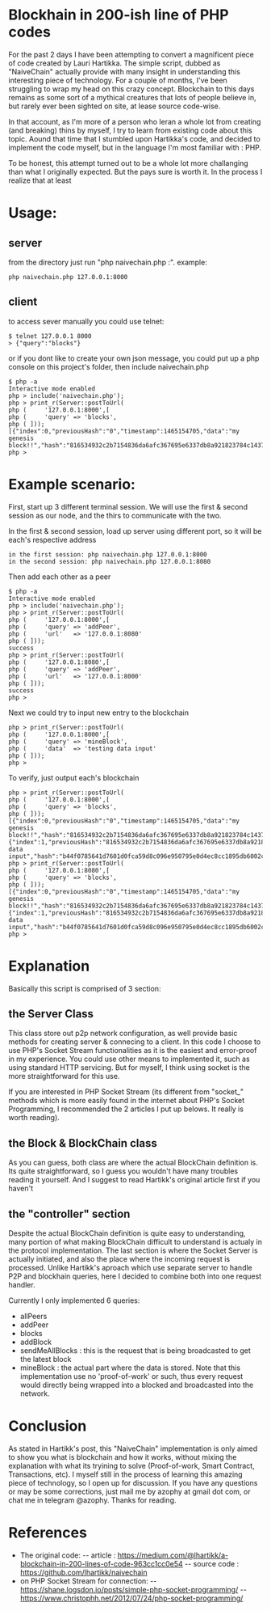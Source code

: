 Blockhain in 200-ish line of PHP codes
=====================================

For the past 2 days I have been attempting to convert a magnificent piece of code created by Lauri Hartikka. The simple script, dubbed as "NaiveChain" actually provide with many insight in understanding this interesting piece of technology. For a couple of months, I've been struggling to wrap my head on this crazy concept. Blockchain to this days remains as some sort of a mythical creatures that lots of people believe in, but rarely ever been sighted on site, at lease source code-wise.

In that account, as I'm more of a person who leran a whole lot from creating (and breaking) thins by myself, I try to learn from existing code about this topic. Aound that time that I stumbled upon Hartikka's code, and decided to implement the code myself, but in the language I'm most familiar with : PHP.

To be honest, this attempt turned out to be a whole lot more challanging than what I originally expected. But the pays sure is worth it. In the process I realize that at least 

# Usage:
## server
from the directory just run "php naivechain.php <IP-address>:<post>". example: 

	php naivechain.php 127.0.0.1:8000

## client
to access sever manually you could use telnet:
	
	$ telnet 127.0.0.1 8000
	> {"query":"blocks"}

or if you dont like to create your own json message, you could put up a php console on this project's folder, then include naivechain.php

    $ php -a
    Interactive mode enabled
    php > include('naivechain.php');
    php > print_r(Server::postToUrl(
    php (     '127.0.0.1:8000',[
    php (     'query' => 'blocks',
    php ( ]));
    [{"index":0,"previousHash":"0","timestamp":1465154705,"data":"my genesis block!!","hash":"816534932c2b7154836da6afc367695e6337db8a921823784c14378abed4f7d7"}]
    php > 

# Example scenario:
First, start up 3 different terminal session. We will use the first & second session as our node, and the thirs to communicate with the two.

In the first & second session, load up server using different port, so it will be each's respective address

    in the first session: php naivechain.php 127.0.0.1:8000
    in the second session: php naivechain.php 127.0.0.1:8080

Then add each other as a peer
    
    $ php -a
    Interactive mode enabled
    php > include('naivechain.php');
    php > print_r(Server::postToUrl(
    php (     '127.0.0.1:8000',[
    php (     'query' => 'addPeer',
    php (     'url'   => '127.0.0.1:8080'
    php ( ]));
    success
    php > print_r(Server::postToUrl(
    php (     '127.0.0.1:8080',[
    php (     'query' => 'addPeer',
    php (     'url'   => '127.0.0.1:8000'
    php ( ]));
    success
    php > 

Next we could try to input new entry to the blockchain

    php > print_r(Server::postToUrl(
    php (     '127.0.0.1:8000',[
    php (     'query' => 'mineBlock',
    php (     'data'  => 'testing data input'
    php ( ]));
    php > 

To verify, just output each's blockchain

    php > print_r(Server::postToUrl(
    php (     '127.0.0.1:8000',[
    php (     'query' => 'blocks',
    php ( ]));
    [{"index":0,"previousHash":"0","timestamp":1465154705,"data":"my genesis block!!","hash":"816534932c2b7154836da6afc367695e6337db8a921823784c14378abed4f7d7"},{"index":1,"previousHash":"816534932c2b7154836da6afc367695e6337db8a921823784c14378abed4f7d7","timestamp":1498725.646,"data":"testing data input","hash":"b44f0785641d7601d0fca59d8c096e950795e0d4ec8cc1895db6002cffbd9b56"}]
    php > print_r(Server::postToUrl(
    php (     '127.0.0.1:8080',[
    php (     'query' => 'blocks',
    php ( ]));
    [{"index":0,"previousHash":"0","timestamp":1465154705,"data":"my genesis block!!","hash":"816534932c2b7154836da6afc367695e6337db8a921823784c14378abed4f7d7"},{"index":1,"previousHash":"816534932c2b7154836da6afc367695e6337db8a921823784c14378abed4f7d7","timestamp":1498725.646,"data":"testing data input","hash":"b44f0785641d7601d0fca59d8c096e950795e0d4ec8cc1895db6002cffbd9b56"}]
    php > 

# Explanation
Basically this script is comprised of 3 section:

## the Server Class
This class store out p2p network configuration, as well provide basic methods for creating server & connecing to a client. In this code I choose to use PHP's Socket Stream functionalities as it is the easiest and error-proof in my experience. You could use other means to implemented it, such as using standard HTTP servicing. But for myself, I think using socket is the more straightforward for this use.

If you are interested in PHP Socket Stream (its different from "socket_" methods which is more easily found in the internet about PHP's Socket Programming, I recommended the 2 articles I put up belows. It really is worth reading).

## the Block & BlockChain class
As you can guess, both class are where the actual BlockChain definition is. Its quite straightforward, so I guess you wouldn't have many troubles reading it yourself. And I suggest to read Hartikk's original article first if you haven't

## the "controller" section
Despite the actual BlockChain definition is quite easy to understanding, many portion of what making BlockChain difficult to understand is actualy in the protocol implementation. The last section is where the Socket Server is actually initiated, and also the place where the incoming request is processed. Unlike Hartikk's aproach which use separate server to handle P2P and blockhain queries, here I decided to combine both into one request handler.

Currently I only implemented 6 queries:

- allPeers
- addPeer
- blocks
- addBlock
- sendMeAllBlocks : this is the request that is being broadcasted to get the latest block
- mineBlock : the actual part where the data is stored. Note that this implementation use no 'proof-of-work' or such, thus every request would directly being wrapped into a blocked and broadcasted into the network.

# Conclusion
As stated in Hartikk's post, this "NaiveChain" implementation is only aimed to show you what is blockchain and how it works, without mixing the explanation with what its tryining to solve (Proof-of-work, Smart Contract, Transactions, etc). I myself still in the process of learning this amazing piece of technology, so I open up for discussion. If you have any questions or may be some corrections, just mail me by azophy at gmail dot com, or chat me in telegram @azophy. Thanks for reading.

# References
* The original code:
-- article : https://medium.com/@lhartikk/a-blockchain-in-200-lines-of-code-963cc1cc0e54
-- source code : https://github.com/lhartikk/naivechain
* on PHP Socket Stream for connection:
-- https://shane.logsdon.io/posts/simple-php-socket-programming/
-- https://www.christophh.net/2012/07/24/php-socket-programming/